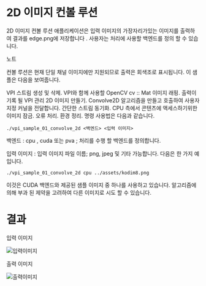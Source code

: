 # 2D 이미지 컨볼 루션

2D 이미지 컨볼 루션 애플리케이션은 입력 이미지의 가장자리가있는 이미지를 출력하여 결과를 edge.png에 저장합니다 . 사용자는 처리에 사용할 백엔드를 정의 할 수 있습니다.

노트

컨볼 루션은 현재 단일 채널 이미지에만 지원되므로 출력은 회색조로 표시됩니다.
이 샘플은 다음을 보여줍니다.

VPI 스트림 생성 및 삭제.
VPI와 함께 사용할 OpenCV cv :: Mat 이미지 래핑.
출력이 기록 될 VPI 관리 2D 이미지 만들기.
Convolve2D 알고리즘을 만들고 호출하여 사용자 지정 커널을 전달합니다.
간단한 스트림 동기화.
CPU 측에서 콘텐츠에 액세스하기위한 이미지 잠금.
오류 처리.
환경 정리.
명령
사용법은 다음과 같습니다.

```./vpi_sample_01_convolve_2d <백엔드> <입력 이미지>```

백엔드 : cpu , cuda 또는 pva ; 처리를 수행 할 백엔드를 정의합니다.

입력 이미지 : 입력 이미지 파일 이름; png, jpeg 및 기타 가능합니다.
다음은 한 가지 예입니다.

```./vpi_sample_01_convolve_2d cpu ../assets/kodim8.png```

이것은 CUDA 백엔드와 제공된 샘플 이미지 중 하나를 사용하고 있습니다. 알고리즘에 의해 부과 된 제약을 고려하여 다른 이미지로 시도 할 수 있습니다.

# 결과

입력 이미지

![입력이미지](https://raw.githubusercontent.com/jugfk/NVIDIA_VPI-1.0-samples/main/assets/kodim08.png)

출력 이미지

![출력이미지](https://raw.githubusercontent.com/jugfk/NVIDIA_VPI-1.0-samples/main/Images/edges_cpu.png)


